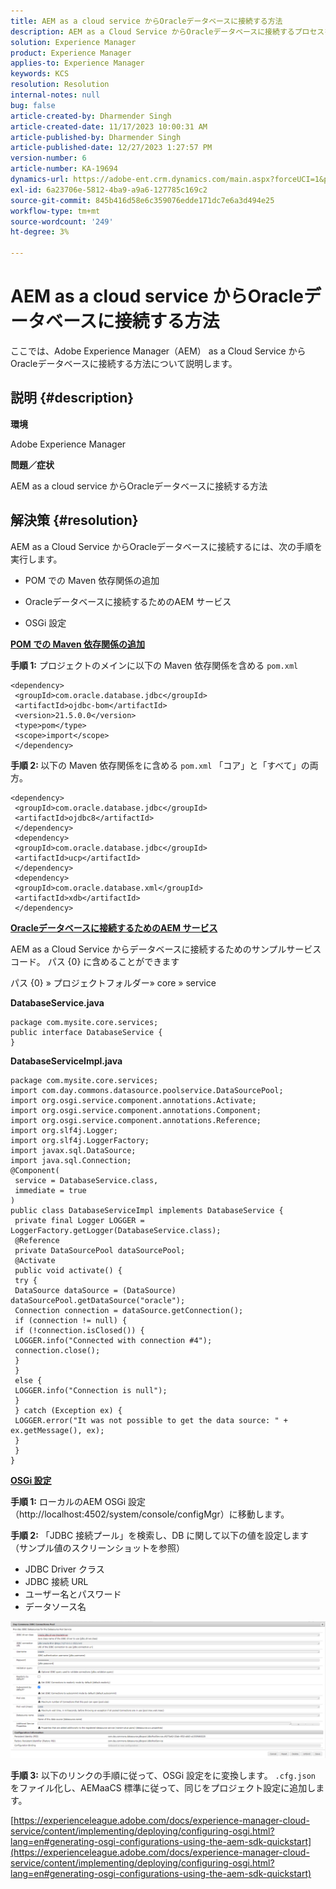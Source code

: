 ```yaml
---
title: AEM as a cloud service からOracleデータベースに接続する方法
description: AEM as a Cloud Service からOracleデータベースに接続するプロセスを理解します。
solution: Experience Manager
product: Experience Manager
applies-to: Experience Manager
keywords: KCS
resolution: Resolution
internal-notes: null
bug: false
article-created-by: Dharmender Singh
article-created-date: 11/17/2023 10:00:31 AM
article-published-by: Dharmender Singh
article-published-date: 12/27/2023 1:27:57 PM
version-number: 6
article-number: KA-19694
dynamics-url: https://adobe-ent.crm.dynamics.com/main.aspx?forceUCI=1&pagetype=entityrecord&etn=knowledgearticle&id=10959f1e-3085-ee11-8179-6045bd006239
exl-id: 6a23706e-5812-4ba9-a9a6-127785c169c2
source-git-commit: 845b416d58e6c359076edde171dc7e6a3d494e25
workflow-type: tm+mt
source-wordcount: '249'
ht-degree: 3%

---
```


# AEM as a cloud service からOracleデータベースに接続する方法


ここでは、Adobe Experience Manager（AEM） as a Cloud Service からOracleデータベースに接続する方法について説明します。

## 説明 {#description}


<b>環境</b>

Adobe Experience Manager

<b>問題／症状</b>

AEM as a cloud service からOracleデータベースに接続する方法


## 解決策 {#resolution}


AEM as a Cloud Service からOracleデータベースに接続するには、次の手順を実行します。

- POM での Maven 依存関係の追加

- Oracleデータベースに接続するためのAEM サービス

- OSGi 設定

<u><b>POM での Maven 依存関係の追加</b></u>

<b>手順 1:</b> プロジェクトのメインに以下の Maven 依存関係を含める `pom.xml`


```
<dependency>
 <groupId>com.oracle.database.jdbc</groupId>
 <artifactId>ojdbc-bom</artifactId>
 <version>21.5.0.0</version>
 <type>pom</type>
 <scope>import</scope>
 </dependency>
```


<b>手順 2: </b>以下の Maven 依存関係をに含める `pom.xml` 「コア」と「すべて」の両方。


```
<dependency>
 <groupId>com.oracle.database.jdbc</groupId>
 <artifactId>ojdbc8</artifactId>
 </dependency>
 <dependency>
 <groupId>com.oracle.database.jdbc</groupId>
 <artifactId>ucp</artifactId>
 </dependency>
 <dependency>
 <groupId>com.oracle.database.xml</groupId>
 <artifactId>xdb</artifactId>
 </dependency>
```


<u><b>Oracleデータベースに接続するためのAEM サービス</b></u>

AEM as a Cloud Service からデータベースに接続するためのサンプルサービスコード。 パス {0} に含めることができます

パス {0} » プロジェクトフォルダー» core » service

<b>DatabaseService.java</b>


```
package com.mysite.core.services;
public interface DatabaseService {
}
```


<b>DatabaseServiceImpl.java</b>


```
package com.mysite.core.services;
import com.day.commons.datasource.poolservice.DataSourcePool;
import org.osgi.service.component.annotations.Activate;
import org.osgi.service.component.annotations.Component;
import org.osgi.service.component.annotations.Reference;
import org.slf4j.Logger;
import org.slf4j.LoggerFactory;
import javax.sql.DataSource;
import java.sql.Connection;
@Component(
 service = DatabaseService.class,
 immediate = true
)
public class DatabaseServiceImpl implements DatabaseService {
 private final Logger LOGGER = LoggerFactory.getLogger(DatabaseService.class);
 @Reference
 private DataSourcePool dataSourcePool;
 @Activate
 public void activate() {
 try {
 DataSource dataSource = (DataSource) dataSourcePool.getDataSource("oracle");
 Connection connection = dataSource.getConnection();
 if (connection != null) {
 if (!connection.isClosed()) {
 LOGGER.info("Connected with connection #4");
 connection.close();
 }
 }
 else {
 LOGGER.info("Connection is null");
 }
 } catch (Exception ex) {
 LOGGER.error("It was not possible to get the data source: " + ex.getMessage(), ex);
 }
 }
}
```


<u><b>OSGi 設定</b></u>

<b>手順 1:</b> ローカルのAEM OSGi 設定（http://localhost:4502/system/console/configMgr）に移動します。

<b>手順 2:</b> 「JDBC 接続プール」を検索し、DB に関して以下の値を設定します（サンプル値のスクリーンショットを参照）

- JDBC Driver クラス
- JDBC 接続 URL
- ユーザー名とパスワード
- データソース名


![](assets/265e1a49-24dc-ec11-a7b6-0022480b073d.png)

<b>手順 3:</b> 以下のリンクの手順に従って、OSGi 設定をに変換します。 `.cfg.json` をファイル化し、AEMaaCS 標準に従って、同じをプロジェクト設定に追加します。

[https://experienceleague.adobe.com/docs/experience-manager-cloud-service/content/implementing/deploying/configuring-osgi.html?lang=en#generating-osgi-configurations-using-the-aem-sdk-quickstart](https://experienceleague.adobe.com/docs/experience-manager-cloud-service/content/implementing/deploying/configuring-osgi.html?lang=en#generating-osgi-configurations-using-the-aem-sdk-quickstart)
